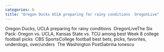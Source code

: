 ```yaml
---
categories: b
title: "Oregon Ducks UCLA preparing for rainy conditions  OregonLive"
---
```

Oregon Ducks, UCLA preparing for rainy conditions&nbsp;&nbsp;OregonLiveThe Six Pack: Oregon vs. UCLA, Kansas State vs. TCU among best Week 8 college football picks&nbsp;&nbsp;CBS SportsCollege football best bets, picks, favorites, underdogs, over/unders&nbsp;&nbsp;The Washington PostSabrina Ionescu 